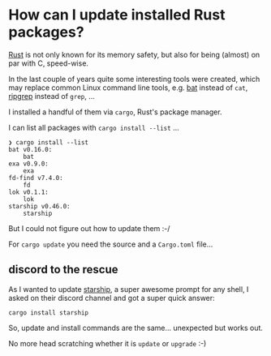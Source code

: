 # How can I update installed Rust packages?

[Rust](https://www.rust-lang.org/) is not only known for its memory safety,
but also for being (almost) on par with C, speed-wise.

In the last couple of years quite some interesting tools were created, 
which may replace common Linux command line tools,
e.g. [bat](https://github.com/sharkdp/bat) instead of `cat`,
[ripgrep](https://github.com/BurntSushi/ripgrep) instead of `grep`, ...

I installed a handful of them via `cargo`, Rust's package manager.

I can list all packages with `cargo install --list` ...

```
❯ cargo install --list
bat v0.16.0:
    bat
exa v0.9.0:
    exa
fd-find v7.4.0:
    fd
lok v0.1.1:
    lok
starship v0.46.0:
    starship
```

But I could not figure out how to update them :-/

For `cargo update` you need the source and a `Cargo.toml` file...

## discord to the rescue

As I wanted to update [starship](https://starship.rs/),
a super awesome prompt for any shell,
I asked on their discord channel and got a super quick answer:

```
cargo install starship
```

So, update and install commands are the same... unexpected but works out.

No more head scratching whether it is `update` or `upgrade` :-)
